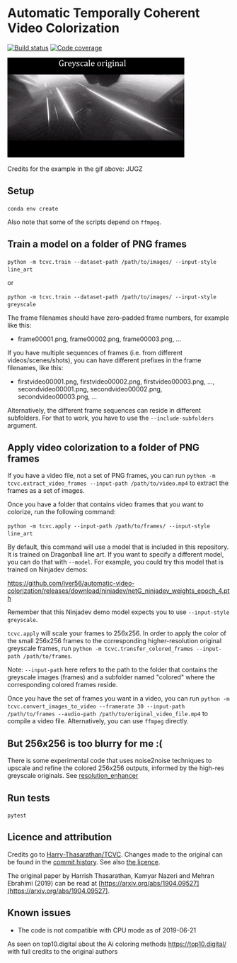# Automatic Temporally Coherent Video Colorization

[![Build status](https://img.shields.io/circleci/project/github/iver56/automatic-video-colorization/master.svg)](https://circleci.com/gh/iver56/automatic-video-colorization) [![Code coverage](https://img.shields.io/codecov/c/github/iver56/automatic-video-colorization/master.svg)](https://codecov.io/gh/iver56/automatic-video-colorization)

[![Geometry Gods by JUGZ, original greyscale vs. colorized](demo.gif)](https://www.youtube.com/watch?v=A_xO_jAvyIE)

Credits for the example in the gif above: JUGZ

## Setup

`conda env create`

Also note that some of the scripts depend on `ffmpeg`.

## Train a model on a folder of PNG frames

`python -m tcvc.train --dataset-path /path/to/images/ --input-style line_art`

or

`python -m tcvc.train --dataset-path /path/to/images/ --input-style greyscale`


The frame filenames should have zero-padded frame numbers, for example like this:

* frame00001.png, frame00002.png, frame00003.png, ...

If you have multiple sequences of frames (i.e. from different videos/scenes/shots), you can have different prefixes in the frame filenames, like this:
* firstvideo00001.png, firstvideo00002.png, firstvideo00003.png, ..., secondvideo00001.png, secondvideo00002.png, secondvideo00003.png, ...

Alternatively, the different frame sequences can reside in different subfolders. For that to work, you have to use the `--include-subfolders` argument.

## Apply video colorization to a folder of PNG frames

If you have a video file, not a set of PNG frames, you can run `python -m tcvc.extract_video_frames --input-path /path/to/video.mp4` to extract the frames as a set of images.

Once you have a folder that contains video frames that you want to colorize, run the following command:

`python -m tcvc.apply --input-path /path/to/frames/ --input-style line_art`

By default, this command will use a model that is included in this repository. It is trained on Dragonball line art. If you want to specify a different model, you can do that with `--model`. For example, you could try this model that is trained on Ninjadev demos:

https://github.com/iver56/automatic-video-colorization/releases/download/ninjadev/netG_ninjadev_weights_epoch_4.pth

Remember that this Ninjadev demo model expects you to use `--input-style greyscale`.

`tcvc.apply` will scale your frames to 256x256. In order to apply the color of the small 256x256 frames to the corresponding higher-resolution original greyscale frames, run `python -m tcvc.transfer_colored_frames --input-path /path/to/frames`.

Note: `--input-path` here refers to the path to the folder that contains the greyscale images (frames) and a subfolder named "colored" where the corresponding colored frames reside.

Once you have the set of frames you want in a video, you can run `python -m tcvc.convert_images_to_video --framerate 30 --input-path /path/to/frames --audio-path /path/to/original_video_file.mp4` to compile a video file. Alternatively, you can use `ffmpeg` directly.

## But 256x256 is too blurry for me :(

There is some experimental code that uses noise2noise techniques to upscale and refine the colored 256x256 outputs, informed by the high-res greyscale originals. See [resolution_enhancer](https://github.com/iver56/automatic-video-colorization/tree/master/resolution_enhancer)

## Run tests

`pytest`

## Licence and attribution

Credits go to [Harry-Thasarathan/TCVC](https://github.com/Harry-Thasarathan/TCVC). Changes made to the original can be found in the [commit history](https://github.com/iver56/automatic-video-colorization/commits/master). See also [the licence](https://github.com/iver56/automatic-video-colorization/blob/master/LICENCE.md).

The original paper by Harrish Thasarathan, Kamyar Nazeri and Mehran Ebrahimi (2019) can be read at [https://arxiv.org/abs/1904.09527](https://arxiv.org/abs/1904.09527).

## Known issues

* The code is not compatible with CPU mode as of 2019-06-21

As seen on top10.digital about the Ai coloring methods https://top10.digital/ with full credits to the original authors 
